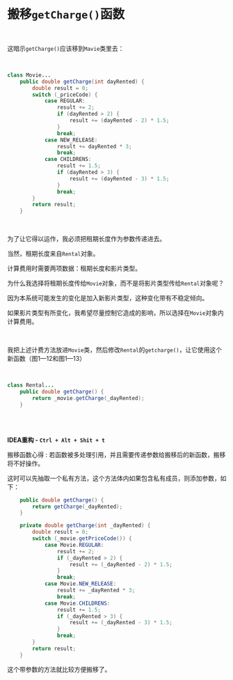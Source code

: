 # 搬移`getCharge()`函数

<br>

这暗示`getCharge()`应该移到`Mavie`类里去：

<br>

```java
class Movie...
    public double getCharge(int dayRented) {
        double result = 0;
        switch (_priceCode) {
            case REGULAR:
                result += 2;
                if (dayRented > 2) {
                    result += (dayRented - 2) * 1.5;
                }
                break;
            case NEW_RELEASE:
                result += dayRented * 3;
                break;
            case CHILDRENS:
                result += 1.5;
                if (dayRented > 3) {
                    result += (dayRented - 3) * 1.5;
                }
                break;
        }
        return result;
    }
```

<br>

为了让它得以运作，我必须把租期长度作为参数传递进去。

当然，租期长度来自`Rental`对象。

计算费用时需要两项数据：租期长度和影片类型。

为什么我选择将租期长度传给`Movie`对象，而不是将影片类型传给`Rental`对象呢？

因为本系统可能发生的变化是加入新影片类型，这种变化带有不稳定倾向。

如果影片类型有所变化，我希望尽量控制它造成的影响，所以选择在`Movie`对象内计算费用。

<br>

我把上述计费方法放进`Movie`类，然后修改`Rental`的`getcharge()`，让它使用这个新函数（图1—12和图1—13）

<br>



```java
class Rental...
    public double getCharge() {
        return _movie.getCharge(_dayRented);
    }
```











<br>

<br>

**IDEA重构 - `Ctrl + Alt + Shit + t`**

搬移函数心得 : 若函数被多处理引用，并且需要传递参数给搬移后的新函数，搬移将不好操作。

这时可以先抽取一个私有方法，这个方法体内如果包含私有成员，则添加参数，如下：

```java
    public double getCharge() {
        return getCharge(_dayRented);
    }

    private double getCharge(int _dayRented) {
        double result = 0;
        switch (_movie.getPriceCode()) {
            case Movie.REGULAR:
                result += 2;
                if (_dayRented > 2) {
                    result += (_dayRented - 2) * 1.5;
                }
                break;
            case Movie.NEW_RELEASE:
                result += _dayRented * 3;
                break;
            case Movie.CHILDRENS:
                result += 1.5;
                if (_dayRented > 3) {
                    result += (_dayRented - 3) * 1.5;
                }
                break;
        }
        return result;
    }
```

这个带参数的方法就比较方便搬移了。



<br>
